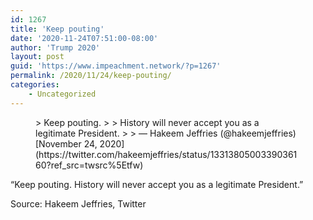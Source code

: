 ```yaml
---
id: 1267
title: 'Keep pouting'
date: '2020-11-24T07:51:00-08:00'
author: 'Trump 2020'
layout: post
guid: 'https://www.impeachment.network/?p=1267'
permalink: /2020/11/24/keep-pouting/
categories:
    - Uncategorized
---
```


<figure class="wp-block-embed is-type-rich is-provider-twitter wp-block-embed-twitter"><div class="wp-block-embed__wrapper">> Keep pouting.  
>   
> History will never accept you as a legitimate President.
> 
> — Hakeem Jeffries (@hakeemjeffries) [November 24, 2020](https://twitter.com/hakeemjeffries/status/1331380500339036160?ref_src=twsrc%5Etfw)

<script async="" charset="utf-8" src="https://platform.twitter.com/widgets.js"></script></div></figure>“Keep pouting. History will never accept you as a legitimate President.”

Source: Hakeem Jeffries, Twitter